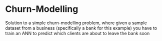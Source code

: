 # Churn-Modelling
Solution to a simple churn-modelling problem, where given a sample dataset from a business (specifically a bank for this example) you have to train an ANN to predict which clients are about to leave the bank soon
